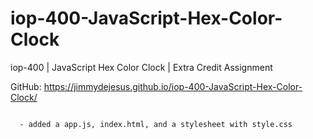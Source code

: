 # iop-400-JavaScript-Hex-Color-Clock
iop-400 | JavaScript Hex Color Clock | Extra Credit Assignment

GitHub: https://jimmydejesus.github.io/iop-400-JavaScript-Hex-Color-Clock/

~~~~~~~~~~~~~~~~~~~~~~~~~~~~~~~~~~~~~~~~~~~~~~~~~~~~~~~~~~~~~~~~~~~~~~~~~~~~~~~~~~~~~~~~~~~~~~~~~~~~~~~~~~~~~~~~~~

  - added a app.js, index.html, and a stylesheet with style.css
  ~~~~~~~~~~~~~~~~~~~~~~~~~~~~~~~~~~~~~~~~~~~~~~~~~~~~~~~~~~~~~~~~~~~~~~~~~~~~~~~~~~~~~~~~~~~~~~~~~~~~~~~~~~~~~~~~~~

